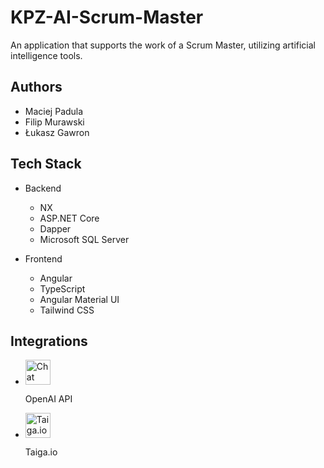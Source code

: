 # KPZ-AI-Scrum-Master
An application that supports the work of a Scrum Master, utilizing artificial intelligence tools.

## Authors
- Maciej Padula
- Filip Murawski
- Łukasz Gawron

## Tech Stack
- Backend
  - NX
  - ASP.NET Core
  - Dapper
  - Microsoft SQL Server

- Frontend
  - Angular
  - TypeScript
  - Angular Material UI
  - Tailwind CSS

## Integrations
<div>
  <ul>
    <li>
      <div>
        <img src="https://upload.wikimedia.org/wikipedia/commons/0/04/ChatGPT_logo.svg" alt="Chat GPT" height="40">
        <p>OpenAI API</p>
      </div>
    </li>
    <li>
      <div>
        <img src="https://img.plasmic.app/img-optimizer/v1/img/a44a7e3b91181684d9d1bf631c0cb622.png?q=75&f=webp" alt="Taiga.io" height="40">
        <p style="align-self: center;">Taiga.io</p>
      </div>
    </li>
  </ul>
</div>

